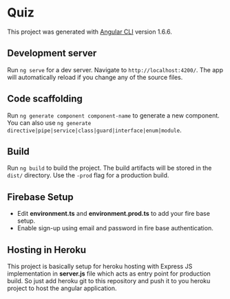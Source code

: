 # Quiz

This project was generated with [Angular CLI](https://github.com/angular/angular-cli) version 1.6.6.

## Development server

Run `ng serve` for a dev server. Navigate to `http://localhost:4200/`. The app will automatically reload if you change any of the source files.

## Code scaffolding

Run `ng generate component component-name` to generate a new component. You can also use `ng generate directive|pipe|service|class|guard|interface|enum|module`.

## Build

Run `ng build` to build the project. The build artifacts will be stored in the `dist/` directory. Use the `-prod` flag for a production build.

## Firebase Setup
* Edit **environment.ts**  and **environment.prod.ts** to add your fire base setup.
* Enable sign-up using email and password in fire base authentication.

## Hosting in Heroku
This project is basically setup for heroku hosting with Express JS implementation in **server.js** file which acts as entry point for production build. So just add heroku git to this repository and push it to you heroku project to host the angular application.